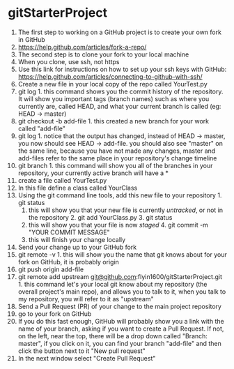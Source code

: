 # gitStarterProject

1. The first step to working on a GitHub project is to create your own fork in GitHub
  1. https://help.github.com/articles/fork-a-repo/
2. The second step is to clone your fork to your local machine
  1. When you clone, use ssh, not https
  2. Use this link for instructions on how to set up your ssh keys with GitHub: https://help.github.com/articles/connecting-to-github-with-ssh/
3. Create a new file in your local copy of the repo called YourTest.py
  1. git log
    1. this command shows you the commit history of the repository. It will show you important tags (branch names) such as where you currently are, called HEAD, and what your current branch is called (eg: HEAD -> master)
  2. git checkout -b add-file
    1. this created a new branch for your work called "add-file"
  3. git log
    1. notice that the output has changed, instead of HEAD -> master, you now should see HEAD -> add-file.  you should also see "master" on the same line, because you have not made any changes, master and add-files refer to the same place in your repository's change timeline
  4. git branch
    1. this command will show you all of the branches in your repository, your currently active branch will have a *
  5. create a file called YourTest.py
  6. In this file define a class called YourClass
  7. Using the git command line tools, add this new file to your repository
    1. git status
      1. this will show you that your new file is currently *untracked*, or not in the repository
    2. git add YourClass.py
    3. git status
      1. this will show you that your file is now *staged*
    4. git commit -m "YOUR COMMIT MESSAGE"
      1. this will finish your change locally
4. Send your change up to your GitHub fork
  1. git remote -v
    1. this will show you the name that git knows about for your fork on GitHub, it is probably origin
  2. git push origin add-file
  3. git remote add upstream git@github.com:flyin1600/gitStarterProject.git
    1. this command let's your local git know about my repository (the overall project's main repo), and allows you to talk to it, when you talk to my repository, you will refer to it as "upstream"
5. Send a Pull Request (PR) of your change to the main project repository
  1. go to your fork on GitHub
  2. If you do this fast enough, GitHub will probably show you a link with the name of your branch, asking if you want to create a Pull Request.  If not, on the left, near the top, there will be a drop down called "Branch: master", if you click on it, you can find your branch "add-file" and then click the button next to it "New pull request"
  3. In the next window select "Create Pull Request"
